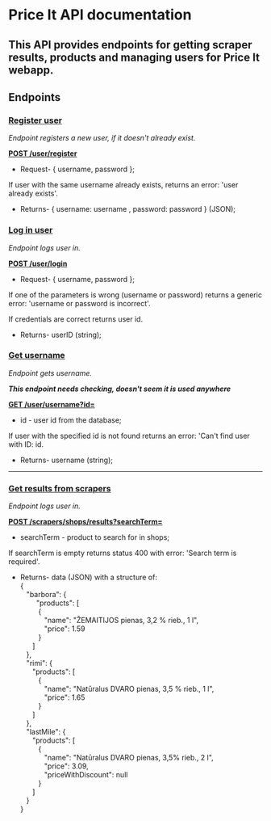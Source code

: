 # Price It API documentation

## This API provides endpoints for getting scraper results, products and managing users for Price It webapp.

## Endpoints

### <ins>Register user</ins>

_Endpoint registers a new user, if it doesn't already exist._

**<ins>POST /user/register</ins>**

- Request- { username, password };

If user with the same username already exists, returns an error:
'user already exists'.

- Returns- { username: username , password: password } (JSON);

### <ins>Log in user</ins>

_Endpoint logs user in._

**<ins>POST /user/login</ins>**

- Request- { username, password };

If one of the parameters is wrong (username or password) returns a generic error: 'username or password is incorrect'.

If credentials are correct returns user id.

- Returns- userID (string);

### <ins>Get username</ins>

_Endpoint gets username._<br>

**_This endpoint needs checking, doesn't seem it is used anywhere_**

**<ins>GET /user/username?id=</ins>**

- id - user id from the database;

If user with the specified id is not found returns an error: 'Can't find user with ID: id.

- Returns- username (string);

---

### <ins>Get results from scrapers</ins>

_Endpoint logs user in._

**<ins>POST /scrapers/shops/results?searchTerm=</ins>**

- searchTerm - product to search for in shops;

If searchTerm is empty returns status 400 with error: 'Search term is required'.

- Returns- data (JSON) with a structure of:<br>
    <!-- prettier-ignore -->
  {<br>
  &nbsp;&nbsp;&nbsp;"barbora": {<br>
  &nbsp;&nbsp;&nbsp;&nbsp;&nbsp;&nbsp;&nbsp;&nbsp;"products": [<br>
  &nbsp;&nbsp;&nbsp;&nbsp;&nbsp;&nbsp;&nbsp;&nbsp;&nbsp;{<br>
  &nbsp;&nbsp;&nbsp;&nbsp;&nbsp;&nbsp;&nbsp;&nbsp;&nbsp;&nbsp;&nbsp;&nbsp;"name": "ŽEMAITIJOS pienas, 3,2 % rieb., 1 l",<br>
  &nbsp;&nbsp;&nbsp;&nbsp;&nbsp;&nbsp;&nbsp;&nbsp;&nbsp;&nbsp;&nbsp;&nbsp;"price": 1.59<br>
  &nbsp;&nbsp;&nbsp;&nbsp;&nbsp;&nbsp;&nbsp;&nbsp;&nbsp;}<br>
  &nbsp;&nbsp;&nbsp;&nbsp;&nbsp;&nbsp;]<br>
  &nbsp;&nbsp;&nbsp;},<br>
  &nbsp;&nbsp;&nbsp;"rimi": {<br>
  &nbsp;&nbsp;&nbsp;&nbsp;&nbsp;&nbsp;"products": [<br>
  &nbsp;&nbsp;&nbsp;&nbsp;&nbsp;&nbsp;&nbsp;&nbsp;&nbsp;{<br>
  &nbsp;&nbsp;&nbsp;&nbsp;&nbsp;&nbsp;&nbsp;&nbsp;&nbsp;&nbsp;&nbsp;&nbsp;"name": "Natūralus DVARO pienas, 3,5 % rieb., 1 l",<br>
  &nbsp;&nbsp;&nbsp;&nbsp;&nbsp;&nbsp;&nbsp;&nbsp;&nbsp;&nbsp;&nbsp;&nbsp;"price": 1.65<br>
  &nbsp;&nbsp;&nbsp;&nbsp;&nbsp;&nbsp;&nbsp;&nbsp;&nbsp;}<br>
  &nbsp;&nbsp;&nbsp;&nbsp;&nbsp;&nbsp;]<br>
  &nbsp;&nbsp;&nbsp;},<br>
  &nbsp;&nbsp;&nbsp;"lastMile": {<br>
  &nbsp;&nbsp;&nbsp;&nbsp;&nbsp;&nbsp;"products": [<br>
  &nbsp;&nbsp;&nbsp;&nbsp;&nbsp;&nbsp;&nbsp;&nbsp;&nbsp;{<br>
  &nbsp;&nbsp;&nbsp;&nbsp;&nbsp;&nbsp;&nbsp;&nbsp;&nbsp;&nbsp;&nbsp;&nbsp;"name": "Natūralus DVARO pienas, 3,5% rieb., 2 l",<br>
  &nbsp;&nbsp;&nbsp;&nbsp;&nbsp;&nbsp;&nbsp;&nbsp;&nbsp;&nbsp;&nbsp;&nbsp;"price": 3.09,<br>
  &nbsp;&nbsp;&nbsp;&nbsp;&nbsp;&nbsp;&nbsp;&nbsp;&nbsp;&nbsp;&nbsp;&nbsp;"priceWithDiscount": null<br>
  &nbsp;&nbsp;&nbsp;&nbsp;&nbsp;&nbsp;&nbsp;&nbsp;&nbsp;}<br>
  &nbsp;&nbsp;&nbsp;&nbsp;&nbsp;&nbsp;]<br>
  &nbsp;&nbsp;&nbsp;}<br>
  }<br>
    <!-- prettier-ignore-end -->
